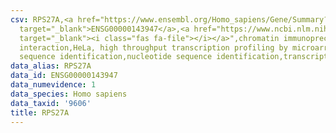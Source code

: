 ```yaml
---
csv: RPS27A,<a href="https://www.ensembl.org/Homo_sapiens/Gene/Summary?db=core;g=ENSG00000143947"
  target="_blank">ENSG00000143947</a>,<a href="https://www.ncbi.nlm.nih.gov/pubmed/17216044"
  target="_blank"><i class="fas fa-file"></i></a>",chromatin immunoprecipitation assay,direct
  interaction,HeLa, high throughput transcription profiling by microarray,nucleotide
  sequence identification,nucleotide sequence identification,transcriptional regulation,
data_alias: RPS27A
data_id: ENSG00000143947
data_numevidence: 1
data_species: Homo sapiens
data_taxid: '9606'
title: RPS27A
---
```

